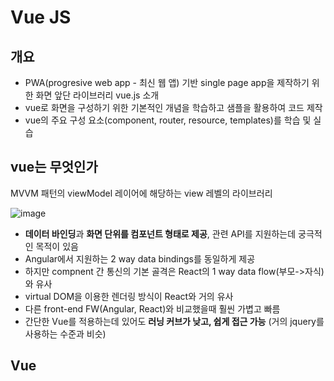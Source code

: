 
# Vue JS

## 개요

- PWA(progresive web app - 최신 웹 앱) 기반 single page app을 제작하기 위한 화면 앞단 라이브러리 vue.js 소개
- vue로 화면을 구성하기 위한 기본적인 개념을 학습하고 샘플을 활용하여 코드 제작
- vue의 주요 구성 요소(component, router, resource, templates)를 학습 및 실습

## vue는 무엇인가

MVVM 패턴의 viewModel 레이어에 해당하는 view 레벨의 라이브러리

![image](https://user-images.githubusercontent.com/20614643/37551609-27b63976-29e6-11e8-9968-e8d974a71f7a.png)

- **데이터 바인딩**과 **화면 단위를 컴포넌트 형태로 제공**, 관련 API를 지원하는데 궁극적인 목적이 있음
- Angular에서 지원하는 2 way data bindings를 동일하게 제공
- 하지만 compnent 간 통신의 기본 골격은 React의 1 way data flow(부모->자식)와 유사
- virtual DOM을 이용한 렌더링 방식이 React와 거의 유사
- 다른 front-end FW(Angular, React)와 비교했을때 훨씬 가볍고 빠름
- 간단한 Vue를 적용하는데 있어도 **러닝 커브가 낮고, 쉽게 접근 가능** (거의 jquery를 사용하는 수준과 비슷)


## Vue

